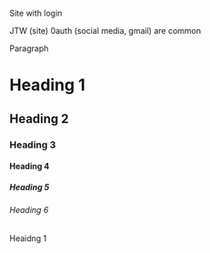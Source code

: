 Site with login

JTW (site) 0auth (social media, gmail) are common
<html>
<head>
  <title>Page Draft</title>

<body>
  
  
  <p>Paragraph</p>
  
  <h1>Heading 1</h1>
  <h2>Heading 2</h2>
  <h3>Heading 3</h3>
  <h4>Heading 4</h4>
  <h5>Heading 5</h5>
  <h6>Heading 6</h6>
  
  <p>Heaidng 1</p>

</body>
</html>
